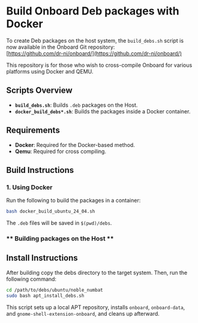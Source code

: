 # Build Onboard Deb packages with Docker
To create Deb packages on the host system, the `build_debs.sh` script is now available in the Onboard Git repository:  
[https://github.com/dr-ni/onboard/](https://github.com/dr-ni/onboard/)

This repository is for those who wish to cross-compile Onboard for various platforms using Docker and QEMU.

## Scripts Overview
- **`build_debs.sh`**: Builds `.deb` packages on the Host.
- **`docker_build_debs*.sh`**: Builds the packages inside a Docker container.

## Requirements
- **Docker**: Required for the Docker-based method.
- **Qemu**: Required for cross compiling.

## Build Instructions

### **1. Using Docker**
Run the following to build the packages in a container:
```bash
bash docker_build_ubuntu_24_04.sh
```
The `.deb` files will be saved in `$(pwd)/debs`.

### ** Building packages on the Host **

## Install Instructions

After building copy the debs directory to the target system.
Then, run the following command:
```bash
cd /path/to/debs/ubuntu/noble_numbat
sudo bash apt_install_debs.sh
```
This script sets up a local APT repository, installs `onboard`, `onboard-data`, and `gnome-shell-extension-onboard`, and cleans up afterward.


